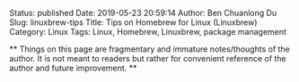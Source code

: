 Status: published
Date: 2019-05-23 20:59:14
Author: Ben Chuanlong Du
Slug: linuxbrew-tips
Title: Tips on Homebrew for Linux (Linuxbrew)
Category: Linux
Tags: Linux, Homebrew, Linuxbrew, package management

**
Things on this page are
fragmentary and immature notes/thoughts of the author.
It is not meant to readers
but rather for convenient reference of the author and future improvement.
**
